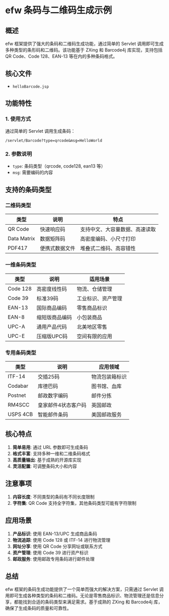 # efw 条码与二维码生成示例

## 概述

efw 框架提供了强大的条码和二维码生成功能，通过简单的 Servlet 调用即可生成多种类型的条形码和二维码。该功能基于 ZXing 和 Barcode4j 库实现，支持包括 QR Code、Code 128、EAN-13 等在内的多种条码格式。

## 核心文件

- `helloBarcode.jsp`

## 功能特性

### 1. 使用方式
通过简单的 Servlet 调用生成条码：

```
/servlet/Barcode?type=qrcode&msg=HelloWorld
```

### 2. 参数说明
- `type`: 条码类型（qrcode, code128, ean13 等）
- `msg`: 需要编码的内容

## 支持的条码类型

### 二维码类型

| 类型 | 说明 | 特点 |
|------|------|------|
| QR Code | 快速响应码 | 支持中文、大容量数据、高速读取 |
| Data Matrix | 数据矩阵码 | 高密度编码、小尺寸打印 |
| PDF417 | 便携式数据文件 | 堆叠式二维码、高容错性 |

### 一维条码类型

| 类型 | 说明 | 适用场景 |
|------|------|----------|
| Code 128 | 高密度线性码 | 物流、仓储管理 |
| Code 39 | 标准39码 | 工业标识、资产管理 |
| EAN-13 | 国际商品编码 | 零售商品标识 |
| EAN-8 | 缩短版商品编码 | 小包装商品 |
| UPC-A | 通用产品代码 | 北美地区零售 |
| UPC-E | 压缩版UPC码 | 空间有限的应用 |

### 专用条码类型

| 类型 | 说明 | 应用领域 |
|------|------|----------|
| ITF-14 | 交插25码 | 物流包装箱标识 |
| Codabar | 库德巴码 | 图书馆、血库 |
| Postnet | 邮政数字编码 | 邮件分拣 |
| RM4SCC | 皇家邮件4状态客户码 | 英国邮政 |
| USPS 4CB | 智能邮件条码 | 美国邮政服务 |

## 核心特点

1. **简单易用**: 通过 URL 参数即可生成条码
2. **格式丰富**: 支持多种一维和二维条码格式
3. **高质量输出**: 基于成熟的开源库实现
4. **灵活配置**: 可调整条码大小和内容

## 注意事项

1. **内容长度**: 不同类型的条码有不同长度限制
2. **字符集**: QR Code 支持全字符集，其他条码类型可能有字符限制

## 应用场景

1. **产品标识**: 使用 EAN-13/UPC 生成商品条码
2. **物流追踪**: 使用 Code 128 或 ITF-14 进行物流管理
3. **网址分享**: 使用 QR Code 分享网址或联系方式
4. **资产管理**: 使用 Code 39 进行资产标识
5. **邮政服务**: 使用邮政专用条码进行邮件处理

## 总结

efw 框架的条码生成功能提供了一个简单而强大的解决方案，只需通过 Servlet 调用即可生成各种类型的条码和二维码。无论是零售商品标识、物流管理还是信息分享，都能找到合适的条码类型来满足需求。基于成熟的 ZXing 和 Barcode4j 库，确保了生成条码的质量和可靠性。
